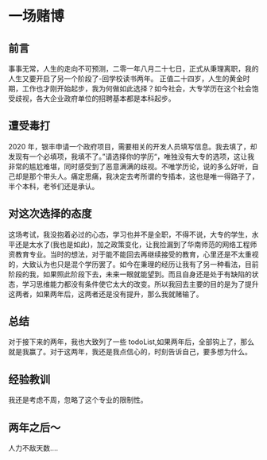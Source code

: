 # 一场赌博

## 前言

事事无常，人生的走向不可预测，二零一年八月二十七日，正式从秉理离职，我的人生又要开启了另一个阶段了-回学校读书两年。
正值二十四岁，人生的黄金时期，工作也才刚开始起步，我为何做如此选择？如今社会，大专学历在这个社会饱受歧视，各大企业政府单位的招聘基本都是本科起步。

## 遭受毒打

2020 年，银丰申请一个政府项目，需要相关的开发人员填写信息。我去填了，却发现有一个必填项，我填不了。”请选择你的学历“，唯独没有大专的选项，这让我非常的尴尬难堪，同时感受到了恶意满满的歧视。不唯学历论，说的多么好听，自己却是那个带头人。痛定思痛，我决定去考所谓的专插本，这也是唯一得路子了，半个本科，老爷们还是承认。

## 对这次选择的态度

这场考试，我没抱着必过的心态，学习也并不是全职，不得不说，大专的学生，水平还是太水了(我也是如此)，加之政策变化，让我捡漏到了华南师范的网络工程师资教育专业。当时的想法，对于能不能回去再继续接受的教育，心里还是不太重视的，大致认为也只是混个学历罢了。如今在秉理的经历让我有了另一种看法，目前阶段的我，如果照此阶段下去，未来一眼就能望到。而且自身还是处于有缺陷的状态，学习思维能力都没有条件使它太大的改变。所以我回去主要的目的是为了提升这两者，如果两年后，这两者还是没有提升，那么我就赌输了。

## 总结

对于接下来的两年，我也大致列了一些 todoList,如果两年后，全部钩上了，那么就是我赢了。对于这两年，我还是我点信心的，时刻告诉自己，要多想为什么。

## 经验教训

我还是考虑不周，忽略了这个专业的限制性。

## 两年之后～

人力不敌天数....
